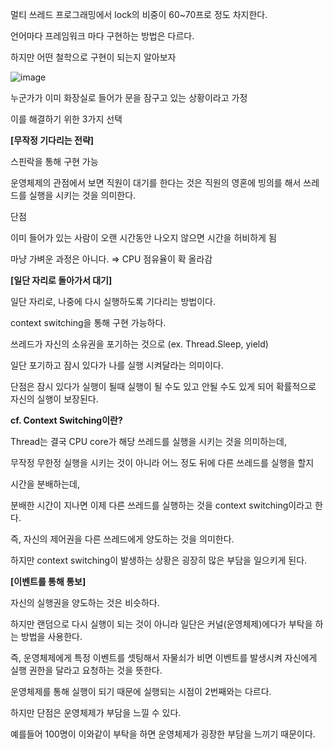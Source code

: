 멀티 쓰레드 프로그래밍에서 lock의 비중이 60~70프로 정도 차지한다.

언어마다 프레임워크 마다 구현하는 방법은 다르다.

하지만 어떤 철학으로 구현이 되는지 알아보자

![image](https://user-images.githubusercontent.com/75019048/131054460-5955580f-e05f-40c9-8d8c-d06d85462d3f.png)

누군가가 이미 화장실로 들어가 문을 잠구고 있는 상황이라고 가정

이를 해결하기 위한 3가지 선택

**[무작정 기다리는 전략]**

스핀락을 통해 구현 가능

운영체제의 관점에서 보면 직원이 대기를 한다는 것은 직원의 영혼에 빙의를 해서 쓰레드를 실행을 시키는 것을 의미한다. 

단점

이미 들어가 있는 사람이 오랜 시간동안 나오지 않으면 시간을 허비하게 됨

마냥 가벼운 과정은 아니다. ⇒ CPU 점유율이 확 올라감

**[일단 자리로 돌아가서 대기]**

일단 자리로, 나중에 다시 실행하도록 기다리는 방법이다.

context switching을 통해 구현 가능하다.

쓰레드가 자신의 소유권을 포기하는 것으로 (ex. Thread.Sleep, yield)

일단 포기하고 잠시 있다가 나를 실행 시켜달라는 의미이다.

단점은 잠시 있다가 실행이 될때 실행이 될 수도 있고 안될 수도 있게 되어 확률적으로 자신의 실행이 보장된다.

**cf. Context Switching이란?**

Thread는 결국 CPU core가 해당 쓰레드를 실행을 시키는 것을 의미하는데,

무작정 무한정 실행을 시키는 것이 아니라 어느 정도 뒤에 다른 쓰레드를 실행을 할지 

시간을 분배하는데,

분배한 시간이 지나면 이제 다른 쓰레드를 실행하는 것을 context switching이라고 한다.

즉, 자신의 제어권을 다른 쓰레드에게 양도하는 것을 의미한다.

하지만 context switching이 발생하는 상황은 굉장히 많은 부담을 일으키게 된다.

**[이벤트를 통해 통보]**

자신의 실행권을 양도하는 것은 비슷하다.

하지만 랜덤으로 다시 실행이 되는 것이 아니라 일단은 커널(운영체제)에다가 부탁을 하는 방법을 사용한다.

즉, 운영체제에게 특정 이벤트를 셋팅해서 자물쇠가 비면 이벤트를 발생시켜 자신에게 실행 권한을 달라고 요청하는 것을 뜻한다.

운영체제를 통해 실행이 되기 때문에 실행되는 시점이 2번째와는 다르다.

하지만 단점은 운영체제가 부담을 느낄 수 있다.

예를들어 100명이 이와같이 부탁을 하면 운영체제가 굉장한 부담을 느끼기 때문이다.